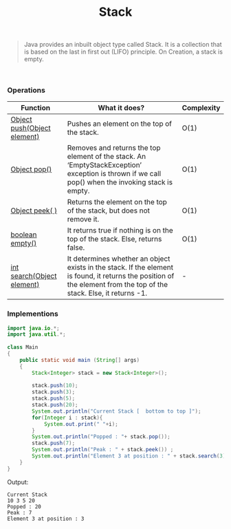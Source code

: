 <h1 align="center">Stack</h1>

<br>

>Java provides an inbuilt object type called Stack. It is a collection that is based on the last in first out (LIFO) principle. On Creation, a stack is empty.

<br>


### Operations


|<center>Function</center>  | <center>What it does?</center>  |  <center> Complexity </center> |
| :------------- | :------------- | :------------- |
| <a href="#">Object push(Object element) </a>  |Pushes an element on the top of the stack.|O(1) |
| <a href="#">Object pop()</a>   | Removes and returns the top element of the stack. An ‘EmptyStackException’ exception is thrown if we call pop() when the invoking stack is empty.|O(1) |
|<a href="#">Object peek( )</a>  |Returns the element on the top of the stack, but does not remove it.|O(1) |
|<a href="#">boolean empty()</a>  |It returns true if nothing is on the top of the stack. Else, returns false.|O(1)|
|<a href="#">int search(Object element)</a>   | It determines whether an object exists in the stack. If the element is found, it returns the position of the element from the top of the stack. Else, it returns -1.| - |

### Implementions 

```java
import java.io.*;
import java.util.*;
 
class Main
{   
    public static void main (String[] args)
    {
        Stack<Integer> stack = new Stack<Integer>();
 
        stack.push(10);
        stack.push(3);
        stack.push(5);
        stack.push(20);
        System.out.println("Current Stack [  bottom to top ]");
        for(Integer i : stack){
            System.out.print(" "+i);
        }
        System.out.println("Popped : "+ stack.pop());
        stack.push(7);
        System.out.println("Peak : " + stack.peek()) ;
        System.out.println("Element 3 at position : " + stack.search(3));
    }
}

```


Output:
```
Current Stack
10 3 5 20
Popped : 20
Peak : 7
Element 3 at position : 3
```
